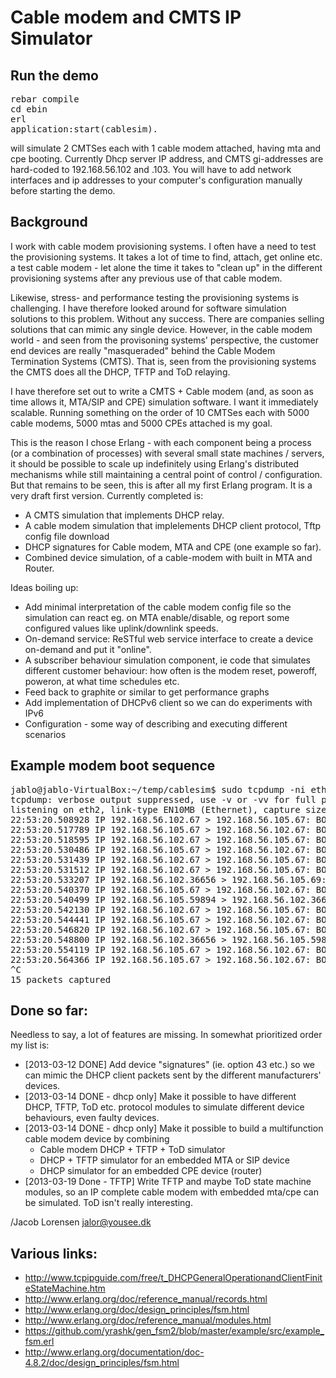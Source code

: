Cable modem and CMTS IP Simulator
=================================

Run the demo
-------------
<pre>
rebar compile
cd ebin
erl 
application:start(cablesim).
</pre>
will simulate 2 CMTSes each with 1 cable modem attached, having  mta and cpe booting.
Currently Dhcp server IP address, and CMTS gi-addresses are hard-coded to 192.168.56.102
and .103. You will have to add network interfaces and ip addresses to your computer's
configuration manually before starting the demo.

Background
----------
I work with cable modem provisioning systems. I often have a need to test the 
provisioning systems. It takes a lot of time to find, attach, get online etc.
a test cable modem - let alone the time it takes to "clean up" in the 
different provisioning systems after any previous use of that cable modem.

Likewise, stress- and performance testing the provisioning systems is challenging.
I have therefore looked around for software simulation solutions to this problem.
Without any success. There are companies selling solutions that can mimic any
single device. However, in the cable modem world - and seen from the provisoning
systems' perspective, the customer end devices are really "masqueraded" behind
the Cable Modem Termination Systems (CMTS). That is, seen from the provisioning
systems the CMTS does all the DHCP, TFTP and ToD relaying. 

I have therefore set out to write a CMTS + Cable modem (and, as soon as time allows
it, MTA/SIP and CPE) simulation software. I want it immediately scalable. Running
something on the order of 10 CMTSes each with 5000 cable modems, 5000 mtas and
5000 CPEs attached is my goal.

This is the reason I chose Erlang - with each component being a process (or a combination
of processes) with several small state machines / servers, it should be possible to
scale up indefinitely using Erlang's distributed mechanisms while still maintaining
a central point of control / configuration. But that remains to be seen, this is after
all my first Erlang program. It is a very draft first version. Currently completed is:

- A CMTS simulation that implements DHCP relay.
- A cable modem simulation that implelements DHCP client protocol, Tftp config file download
- DHCP signatures for Cable modem, MTA and CPE (one example so far).
- Combined device simulation, of a cable-modem with built in MTA and Router.

Ideas boiling up:
- Add minimal interpretation of the cable modem config file so the simulation can react
  eg. on MTA enable/disable, og report some configured values like uplink/downlink speeds.
- On-demand service: ReSTful web service interface to create a device on-demand and 
  put it "online".
- A subscriber behaviour simulation component, ie code that simulates different 
  customer behaviour: how often is the modem reset, poweroff, poweron, at what time 
  schedules etc.
- Feed back to graphite or similar to get performance graphs
- Add implementation of DHCPv6 client so we can do experiments with IPv6
- Configuration - some way of describing and executing different scenarios

Example modem boot sequence
---------------------------
<pre>
jablo@jablo-VirtualBox:~/temp/cablesim$ sudo tcpdump -ni eth2 udp
tcpdump: verbose output suppressed, use -v or -vv for full protocol decode
listening on eth2, link-type EN10MB (Ethernet), capture size 65535 bytes
22:53:20.508928 IP 192.168.56.102.67 > 192.168.56.105.67: BOOTP/DHCP, Request from 00:00:00:00:00:03, length 391
22:53:20.517789 IP 192.168.56.105.67 > 192.168.56.102.67: BOOTP/DHCP, Reply, length 314
22:53:20.518595 IP 192.168.56.102.67 > 192.168.56.105.67: BOOTP/DHCP, Request from 00:00:00:00:00:03, length 397
22:53:20.530486 IP 192.168.56.105.67 > 192.168.56.102.67: BOOTP/DHCP, Reply, length 314
22:53:20.531439 IP 192.168.56.102.67 > 192.168.56.105.67: BOOTP/DHCP, Request from 00:00:00:00:00:04, length 450
22:53:20.531512 IP 192.168.56.102.67 > 192.168.56.105.67: BOOTP/DHCP, Request from 00:00:00:00:00:05, length 297
22:53:20.533207 IP 192.168.56.102.36656 > 192.168.56.105.69:  18 RRQ "unprov.cm" octet
22:53:20.540370 IP 192.168.56.105.67 > 192.168.56.102.67: BOOTP/DHCP, Reply, length 328
22:53:20.540499 IP 192.168.56.105.59894 > 192.168.56.102.36656: UDP, length 304
22:53:20.542130 IP 192.168.56.102.67 > 192.168.56.105.67: BOOTP/DHCP, Request from 00:00:00:00:00:04, length 456
22:53:20.544441 IP 192.168.56.105.67 > 192.168.56.102.67: BOOTP/DHCP, Reply, length 300
22:53:20.546820 IP 192.168.56.102.67 > 192.168.56.105.67: BOOTP/DHCP, Request from 00:00:00:00:00:05, length 303
22:53:20.548800 IP 192.168.56.102.36656 > 192.168.56.105.59894: UDP, length 4
22:53:20.554119 IP 192.168.56.105.67 > 192.168.56.102.67: BOOTP/DHCP, Reply, length 328
22:53:20.564366 IP 192.168.56.105.67 > 192.168.56.102.67: BOOTP/DHCP, Reply, length 300
^C
15 packets captured
</pre>

Done so far:
------------
Needless to say, a lot of features are missing. In somewhat prioritized order my list is:

- [2013-03-12 DONE] Add device "signatures" (ie. option 43 etc.) so we can mimic the DHCP client packets sent
  by the different manufacturers' devices.
- [2013-03-14 DONE - dhcp only] Make it possible to have different DHCP, TFTP, ToD etc. protocol modules
   to simulate different device behaviours, even faulty devices.
- [2013-03-14 DONE - dhcp only] Make it possible to build a multifunction cable modem device by combining
   - Cable modem DHCP + TFTP + ToD simulator
   - DHCP + TFTP simulator for an embedded MTA or SIP device
   - DHCP simulator for an embedded CPE device (router)
- [2013-03-19 Done - TFTP] Write TFTP and maybe ToD state machine modules, so an IP complete cable modem
  with embedded mta/cpe can be simulated. ToD isn't really interesting.

/Jacob Lorensen
<jalor@yousee.dk>

Various links:
--------------
- http://www.tcpipguide.com/free/t_DHCPGeneralOperationandClientFiniteStateMachine.htm
- http://www.erlang.org/doc/reference_manual/records.html
- http://www.erlang.org/doc/design_principles/fsm.html
- http://www.erlang.org/doc/reference_manual/modules.html
- https://github.com/yrashk/gen_fsm2/blob/master/example/src/example_fsm.erl
- http://www.erlang.org/documentation/doc-4.8.2/doc/design_principles/fsm.html

